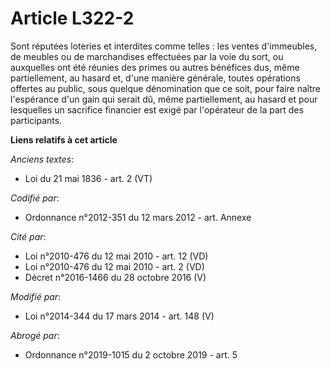 # Article L322-2

Sont réputées loteries et interdites comme telles : les ventes d'immeubles, de meubles ou de marchandises effectuées par la
voie du sort, ou auxquelles ont été réunies des primes ou autres bénéfices dus, même partiellement, au hasard et, d'une
manière générale, toutes opérations offertes au public, sous quelque dénomination que ce soit, pour faire naître l'espérance
d'un gain qui serait dû, même partiellement, au hasard et pour lesquelles un sacrifice financier est exigé par l'opérateur de
la part des participants.

**Liens relatifs à cet article**

_Anciens textes_:

  - Loi du 21 mai 1836 - art. 2 (VT)

_Codifié par_:

  - Ordonnance n°2012-351 du 12 mars 2012 - art. Annexe

_Cité par_:

  - Loi n°2010-476 du 12 mai 2010 - art. 12 (VD)
  - Loi n°2010-476 du 12 mai 2010 - art. 2 (VD)
  - Décret n°2016-1466 du 28 octobre 2016 (V)

_Modifié par_:

  - Loi n°2014-344 du 17 mars 2014 - art. 148 (V)

_Abrogé par_:

  - Ordonnance n°2019-1015 du 2 octobre 2019 - art. 5
